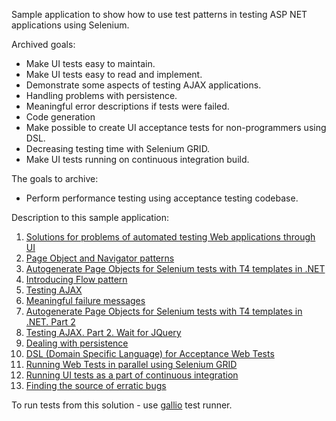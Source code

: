 Sample application to show how to use test patterns in testing ASP NET applications using Selenium.


Archived goals:
  * Make UI tests easy to maintain.
  * Make UI tests easy to read and implement.
  * Demonstrate some aspects of testing AJAX applications.
  * Handling problems with persistence.
  * Meaningful error descriptions if tests were failed.
  * Code generation
  * Make possible to create UI acceptance tests for non-programmers using DSL.
  * Decreasing testing time with Selenium GRID.
  * Make UI tests running on continuous integration build.

The goals to archive:
  * Perform performance testing using acceptance testing codebase.

Description to this sample application:
  1. [Solutions for problems of automated testing Web applications through UI](http://slmoloch.blogspot.com/2010/01/solutions-for-problems-of-automated.html)
  1. [Page Object and Navigator patterns](http://slmoloch.blogspot.com/2009/11/design-of-selenium-tests-for-aspnet.html)
  1. [Autogenerate Page Objects for Selenium tests with T4 templates in .NET](http://slmoloch.blogspot.com/2009/12/design-of-selenium-tests-for-aspnet.html)
  1. [Introducing Flow pattern](http://slmoloch.blogspot.com/2009/12/design-of-selenium-tests-for-aspnet_09.html)
  1. [Testing AJAX](http://slmoloch.blogspot.com/2009/12/design-of-selenium-tests-for-aspnet_13.html)
  1. [Meaningful failure messages](http://slmoloch.blogspot.com/2009/12/design-of-selenium-tests-for-aspnet_16.html)
  1. [Autogenerate Page Objects for Selenium tests with T4 templates in .NET. Part 2](http://slmoloch.blogspot.com/2009/12/design-of-selenium-tests-for-aspnet_1303.html)
  1. [Testing AJAX. Part 2. Wait for JQuery](http://slmoloch.blogspot.com/2009/12/design-of-selenium-tests-for-aspnet_17.html)
  1. [Dealing with persistence](http://slmoloch.blogspot.com/2009/12/design-of-selenium-tests-for-aspnet_90.html)
  1. [DSL (Domain Specific Language) for Acceptance Web Tests](http://slmoloch.blogspot.com/2009/12/design-of-selenium-tests-for-aspnet-dsl.html)
  1. [Running Web Tests in parallel using Selenium GRID](http://slmoloch.blogspot.com/2009/12/design-of-selenium-tests-for-aspnet_19.html)
  1. [Running UI tests as a part of continuous integration](http://slmoloch.blogspot.com/2009/12/design-of-selenium-tests-for-aspnet_24.html)
  1. [Finding the source of erratic bugs](http://slmoloch.blogspot.com/2009/12/design-of-selenium-tests-for-aspnet_30.html)


To run tests from this solution - use [gallio](http://www.gallio.org/) test runner.



